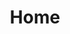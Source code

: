 ---
home: true
title: Home
heroImage: /images/logos/yartu-logo.svg
actions:
  - text: View Whitepaper
    link: /whitepaper/abstract.html
    type: primary
footer: v1.0.0 Draft | Copyright © 2022
---